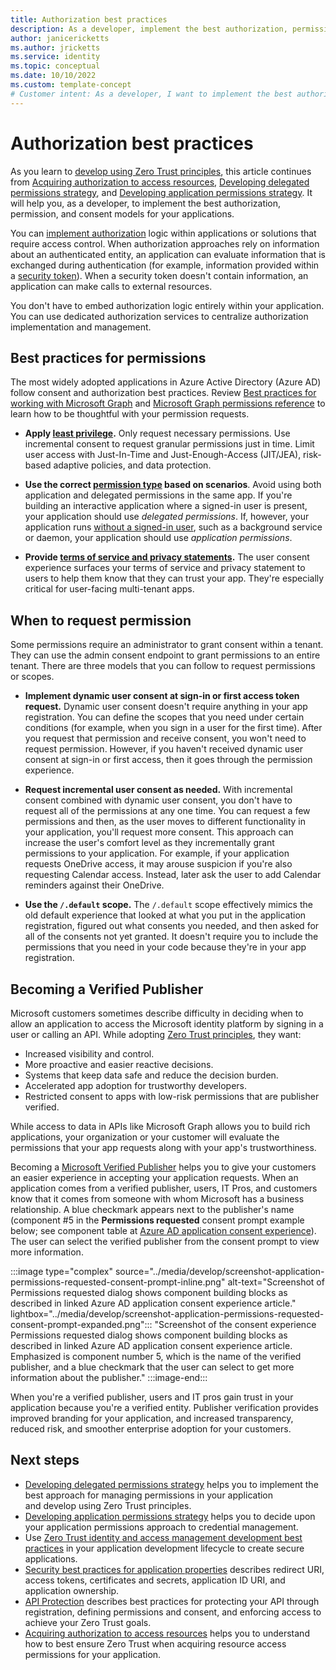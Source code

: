 ```yaml
---
title: Authorization best practices
description: As a developer, implement the best authorization, permission, and consent models for your applications.
author: janicericketts
ms.author: jricketts
ms.service: identity
ms.topic: conceptual
ms.date: 10/10/2022
ms.custom: template-concept
# Customer intent: As a developer, I want to implement the best authorization, permission, and consent models for my applications.
---
```

# Authorization best practices

As you learn to [develop using Zero Trust principles](overview.md), this article continues from [Acquiring authorization to access resources](acquire-application-authorization-to-access-resources.md), [Developing delegated permissions strategy](developer-strategy-delegated-permission.md), and [Developing application permissions strategy](developer-strategy-application-permissions.md). It will help you, as a developer, to implement the best authorization, permission, and consent models for your applications.

You can [implement authorization](/azure/active-directory/develop/authorization-basics#implementing-authorization) logic within applications or solutions that require access control. When authorization approaches rely on information about an authenticated entity, an application can evaluate information that is exchanged during authentication (for example, information provided within a [security token](/azure/active-directory/develop/security-tokens)). When a security token doesn't contain information, an application can make calls to external resources.

You don't have to embed authorization logic entirely within your application. You can use dedicated authorization services to centralize authorization implementation and management.

## Best practices for permissions

The most widely adopted applications in Azure Active Directory (Azure AD) follow consent and authorization best practices. Review [Best practices for working with Microsoft Graph](/graph/best-practices-concept) and [Microsoft Graph permissions reference](/graph/permissions-reference) to learn how to be thoughtful with your permission requests.

- **Apply [least privilege](/azure/active-directory/develop/secure-least-privileged-access).** Only request necessary permissions. Use incremental consent to request granular permissions just in time. Limit user access with Just-In-Time and Just-Enough-Access (JIT/JEA), risk-based adaptive policies, and data protection.

- **Use the correct [permission type](/azure/active-directory/develop/permissions-consent-overview) based on scenarios**. Avoid using both application and delegated permissions in the same app. If you're building an interactive application where a signed-in user is present, your application should use *delegated permissions*. If, however, your application runs [without a signed-in user](identity-non-user-applications.md), such as a background service or daemon, your application should use *application permissions*.

- **Provide [terms of service and privacy statements](/azure/active-directory/develop/howto-add-terms-of-service-privacy-statement).** The user consent experience surfaces your terms of service and privacy statement to users to help them know that they can trust your app. They're especially critical for user-facing multi-tenant apps.

## When to request permission

Some permissions require an administrator to grant consent within a tenant. They can use the admin consent endpoint to grant permissions to an entire tenant. There are three models that you can follow to request permissions or scopes.

- **Implement dynamic user consent at sign-in or first access token request.** Dynamic user consent doesn't require anything in your app registration. You can define the scopes that you need under certain conditions (for example, when you sign in a user for the first time). After you request that permission and receive consent, you won't need to request permission. However, if you haven't received dynamic user consent at sign-in or first access, then it goes through the permission experience.

- **Request incremental user consent as needed.** With incremental consent combined with dynamic user consent, you don't have to request all of the permissions at any one time. You can request a few permissions and then, as the user moves to different functionality in your application, you'll request more consent. This approach can increase the user's comfort level as they incrementally grant permissions to your application. For example, if your application requests OneDrive access, it may arouse suspicion if you're also requesting Calendar access. Instead, later ask the user to add Calendar reminders against their OneDrive.

- **Use the `/.default` scope.** The `/.default` scope effectively mimics the old default experience that looked at what you put in the application registration, figured out what consents you needed, and then asked for all of the consents not yet granted. It doesn't require you to include the permissions that you need in your code because they're in your app registration.

## Becoming a Verified Publisher

Microsoft customers sometimes describe difficulty in deciding when to allow an application to access the Microsoft identity platform by signing in a user or calling an API. While adopting [Zero Trust principles](../zero-trust-overview.md), they want:

- Increased visibility and control.
- More proactive and easier reactive decisions.
- Systems that keep data safe and reduce the decision burden.
- Accelerated app adoption for trustworthy developers.
- Restricted consent to apps with low-risk permissions that are publisher verified.

While access to data in APIs like Microsoft Graph allows you to build rich applications, your organization or your customer will evaluate the permissions that your app requests along with your app's trustworthiness.

Becoming a [Microsoft Verified Publisher](/azure/active-directory/develop/publisher-verification-overview) helps you to give your customers an easier experience in accepting your application requests. When an application comes from a verified publisher, users, IT Pros, and customers know that it comes from someone with whom Microsoft has a business relationship. A blue checkmark appears next to the publisher's name (component #5 in the **Permissions requested** consent prompt example below; see component table at [Azure AD application consent experience](/azure/active-directory/develop/application-consent-experience#building-blocks-of-the-consent-prompt)). The user can select the verified publisher from the consent prompt to view more information.

:::image type="complex" source="../media/develop/screenshot-application-permissions-requested-consent-prompt-inline.png" alt-text="Screenshot of Permissions requested dialog shows component building blocks as described in linked Azure AD application consent experience article." lightbox="../media/develop/screenshot-application-permissions-requested-consent-prompt-expanded.png":::
   "Screenshot of the consent experience Permissions requested dialog shows component building blocks as described in linked Azure AD application consent experience article. Emphasized is component number 5, which is the name of the verified publisher, and a blue checkmark that the user can select to get more information about the publisher."
:::image-end:::

When you're a verified publisher, users and IT pros gain trust in your application because you're a verified entity. Publisher verification provides improved branding for your application, and increased transparency, reduced risk, and smoother enterprise adoption for your
customers.

## Next steps

- [Developing delegated permissions strategy](developer-strategy-delegated-permission.md) helps you to implement the best approach for managing permissions in your application and develop using Zero Trust principles.
- [Developing application permissions strategy](developer-strategy-application-permissions.md) helps you to decide upon your application permissions approach to credential management.
- Use [Zero Trust identity and access management development best practices](identity-iam-development-best-practices.md) in your application development lifecycle to create secure applications.
- [Security best practices for application properties](/azure/active-directory/develop/security-best-practices-for-app-registration) describes redirect URI, access tokens, certificates and secrets, application ID URI, and application ownership.
- [API Protection](protect-api.md) describes best practices for protecting your API through registration, defining permissions and consent, and enforcing access to achieve your Zero Trust goals.
- [Acquiring authorization to access resources](acquire-application-authorization-to-access-resources.md) helps you to understand how to best ensure Zero Trust when acquiring resource access permissions for your application.
